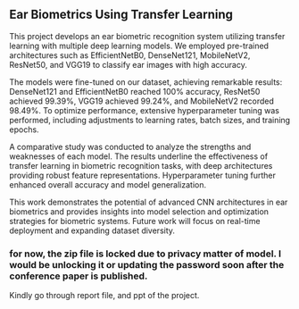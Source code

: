 ## Ear Biometrics Using Transfer Learning

This project develops an ear biometric recognition system utilizing transfer learning with multiple deep learning models. We employed pre-trained architectures such as EfficientNetB0, DenseNet121, MobileNetV2, ResNet50, and VGG19 to classify ear images with high accuracy.

The models were fine-tuned on our dataset, achieving remarkable results: DenseNet121 and EfficientNetB0 reached 100% accuracy, ResNet50 achieved 99.39%, VGG19 achieved 99.24%, and MobileNetV2 recorded 98.49%. To optimize performance, extensive hyperparameter tuning was performed, including adjustments to learning rates, batch sizes, and training epochs.

A comparative study was conducted to analyze the strengths and weaknesses of each model. The results underline the effectiveness of transfer learning in biometric recognition tasks, with deep architectures providing robust feature representations. Hyperparameter tuning further enhanced overall accuracy and model generalization.

This work demonstrates the potential of advanced CNN architectures in ear biometrics and provides insights into model selection and optimization strategies for biometric systems. Future work will focus on real-time deployment and expanding dataset diversity.

### for now, the zip file is locked due to privacy matter of model. I would be unlocking it or updating the password soon after the conference paper is published.
Kindly go through report file, and ppt of the project.
